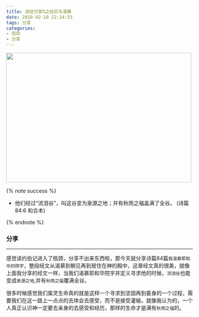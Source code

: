 ```yaml
---
title: 读经分享5之经历与渴慕
date: 2020-02-10 22:24:53
tags: 分享
categories:
- 信仰
- 分享
---
```

<img src="https://hexo-1257711631.cos.ap-nanjing.myqcloud.com/IMG_0015.JPG" width=500 height=350>


{% note success %}
* 他们经过“流泪谷”，叫这谷变为泉源之地；并有秋雨之福盖满了全谷。
                                        (诗篇 84:6 和合本)

{% endnote %}

### 分享
***
感觉读约伯记进入了瓶颈，分享不出来东西啦，那今天就分享诗篇84篇`我渴慕耶和华的院宇`，整段经文从渴慕到朝见再到居住在神的殿中，这章经文真的很美，就像上面我分享的经文一样，当我们渴慕耶和华院宇并定义寻求他的时候，`流泪谷`也能变成`泉源之地`,并有`秋雨之福`覆满全谷。

很多时候感觉我们属灵生命真的就是这样一个寻求到坚固再到委身的一个过程，需要我们在这一路上一点点的去体会去感受，而不是接受灌输，就像我认为的，一个人真正认识神一定要去亲身的去感受和经历，那样的生命才是满有`秋雨之福`的。
